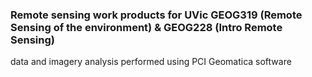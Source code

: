 ### Remote sensing work products for UVic GEOG319 (Remote Sensing of the environment) & GEOG228 (Intro Remote Sensing)

data and imagery analysis performed using PCI Geomatica software
